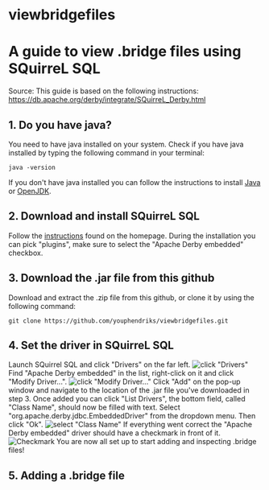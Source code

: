# viewbridgefiles
# A guide to view .bridge files using SQuirreL SQL
Source: 
This guide is based on the following instructions:
https://db.apache.org/derby/integrate/SQuirreL_Derby.html

## 1. Do you have java?
You need to have java installed on your system.
Check if you have java installed by typing the following command in your terminal:
```
java -version
```
If you don't have java installed you can follow the instructions to install [Java](https://www.geeksforgeeks.org/how-to-download-and-install-java-for-64-bit-machine/) or [OpenJDK](https://openjdk.org/install/).

## 2. Download and install SQuirreL SQL
Follow the [instructions](https://squirrel-sql.sourceforge.io/index.php?page=home#installation) found on the homepage.
During the installation you can pick "plugins", make sure to select the "Apache Derby embedded" checkbox.

## 3. Download the .jar file from this github
Download and extract the .zip file from this github, or clone it by using the following command:
```
git clone https://github.com/youphendriks/viewbridgefiles.git 
```

## 4. Set the driver in SQuirreL SQL
Launch SQuirrel SQL and click "Drivers" on the far left.
![click "Drivers"](https://github.com/youphendriks/viewbridgefiles/blob/main/images/1drivers.png)
Find "Apache Derby embedded" in the list, right-click on it and click "Modify Driver...".
![click "Modify Driver..."](https://github.com/youphendriks/viewbridgefiles/blob/main/images/2modifyDrivers.png)
Click "Add" on the pop-up window and navigate to the location of the .jar file you've downloaded in step 3.
Once added you can click "List Drivers", the bottom field, called "Class Name", should now be filled with text.
Select "org.apache.derby.jdbc.EmbeddedDriver" from the dropdown menu. Then click "Ok".
![select "Class Name"](https://github.com/youphendriks/viewbridgefiles/blob/main/images/3className.png)
If everything went correct the "Apache Derby embedded" driver should have a checkmark in front of it.
![Checkmark](https://github.com/youphendriks/viewbridgefiles/blob/main/images/4checkmark.png)
You are now all set up to start adding and inspecting .bridge files!

## 5. Adding a .bridge file 





